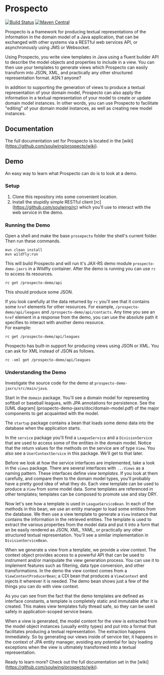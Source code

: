 Prospecto
=========

[![Build Status](https://travis-ci.org/soulwing/prospecto.svg?branch=master)](https://travis-ci.org/soulwing/prospecto)
[![Maven Central](https://maven-badges.herokuapp.com/maven-central/org.soulwing.cas/prospecto/badge.svg)](http://search.maven.org/#search%7Cga%7C1%7Cg%3Aorg.soulwing.cas%20a%3Aprospecto*)

Prospecto is a framework for producing textual representations of the 
information in the domain model of a Java application, that can be exchanged
with other systems via a RESTful web services API, or asynchronously using
JMS or Websocket. 

Using Prospecto, you write view templates in Java using a fluent builder API to 
describe the model objects and properties to include in a view. You can then use 
your templates to generate views which Prospecto can easily transform into JSON, 
XML, and practically any other structured representation format. ASN.1 anyone?

In addition to supporting the generation of views to produce a textual 
representation of your domain model, Prospecto can also apply the information in 
a textual representation of your model to create or update domain model instances. 
In other words, you can use Prospecto to facilitate "editing" of your domain 
model instances, as well as creating new model instances.

Documentation
-------------

The full documentation set for Prospecto is located in the [wiki] 
(https://github.com/soulwing/prospecto/wiki). 

Demo
----

An easy way to learn what Prospecto can do is to look at a demo.

### Setup

1. Clone this repository into some convenient location.
2. Install the stupidly simple RESTful client [rc] 
   (https://github.com/soulwing/rc) which you'll use to interact with the
   web service in the demo.

### Running the Demo

Open a shell and make the base `prosepecto` folder the shell's current 
folder.  Then run these commands.

```
mvn clean install
mvn wildfly:run
```

This will build Prospecto and will run it's JAX-RS demo module 
`prospecto-demo-jaxrs` in a Wildfly container. After the demo is running you
can use `rc` to access its resources.

```
rc get /prospecto-demo/api
```

This should produce some JSON.

If you look carefully at the data returned by `rc` you'll see that it 
contains some `href` elements for other resources. For example, 
`/prospecto-demo/api/leagues` and `/prospecto-demo/api/contacts`. Any time
you see an `href` element in a response from the demo, you can use the 
absolute path it specifies to interact with another demo resource.  
For example:

```
rc get /prospecto-demo/api/leagues
```

Prospecto has built-in support for producing views using JSON or XML. You can
ask for XML instead of JSON as follows.

```
rc -xml get /prospecto-demo/api/leagues
```

### Understanding the Demo

Investigate the source code for the demo at  `prospecto-demo-jaxrs/src/main/java`.

Start in the `domain` package. You'll see a domain model for representing 
softball or baseball leagues, with JPA annotations for persistence. See the
[UML diagram] (prospecto-demo-jaxrs/doc/domain-model.pdf) of the 
major components to get acquainted with the model. 

The `startup` package contains a bean that loads some demo data into the 
database when the application starts.

In the `service` package you'll find a `LeagueService` and a
`DivisionService` that are used to access some of the entities in the domain
model. Notice that the return values for the methods on the service are of type
`View`.  You also see a `UserContextService` in this package. We'll get to that 
later.

Before we look at how the service interfaces are implemented, take a look in
the `views` package. There are several interfaces with `...Views` as a naming
pattern. These interfaces define _view templates_. If you look at them carefully,
and compare them to the domain model types, you'll probably have a pretty good
idea of what they do. Each view template can be used to produce a `View`
from some model data. Some templates are referenced in other templates; 
templates can be composed to promote use and stay DRY. 

Now let's see how a template is used in `LeagueServiceBean`.  In each
of the methods in this bean, we use an entity manager to load some entities 
from the database. We then use a view template to generate a `View` instance
that contains the information in the retrieved entities. The template is used
to extract the various properties from the model data and put it into a form
that an be easily rendered as JSON, XML, YAML, or practically any other 
structured textual representation.  You'll see a similar implementation in
`DivisionServiceBean`.

When we generate a view from a template, we provide a _view context_. The
context object provides access to a powerful API that can be used to instrument
and/or manipulate the view generation process. You can use it to implement
features such as filtering, data type conversion, and other transformations.
In the demo the view context comes from a `ViewContextProducerBean`; a CDI
bean that produces a `ViewContext` and injects it wherever it is needed. The
demo bean shows just a few of the things you can do with view context.

As you can see from the fact that the demo templates are defined as interface
constants, a template is completely static and immutable after it is created.
This makes view templates fully thread safe, so they can be used safely 
in application-scoped service beans.

When a view is generated, the model content for the view is extracted from the
model object instances (usually entity types) and put into a format that 
facilitates producing a textual representation. The extraction happens 
immediately. So by generating our views inside of service tier, it happens in
the context of JPA entity manager, avoiding any potential for lazy loading
exceptions when the view is ultimately transformed into a textual 
representation.

Ready to learn more? Check out the full documentation set in the [wiki] 
(https://github.com/soulwing/prospecto/wiki).













